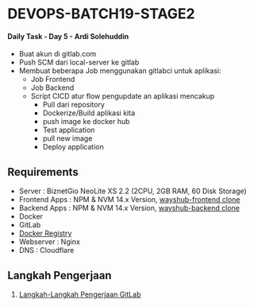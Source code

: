 # DEVOPS-BATCH19-STAGE2
#### Daily Task - Day 5 - Ardi Solehuddin

- Buat akun di gitlab.com
- Push SCM dari local-server ke gitlab
- Membuat beberapa Job menggunakan gitlabci untuk aplikasi:
    - Job Frontend
    - Job Backend
    - Script CICD atur flow pengupdate an aplikasi mencakup
        - Pull dari repository
        - Dockerize/Build aplikasi kita
        - push image ke docker hub
        - Test application
        - pull new image
        - Deploy application

## Requirements
- Server : BiznetGio NeoLite XS 2.2 (2CPU, 2GB RAM, 60 Disk Storage)
- Frontend Apps : NPM & NVM 14.x Version, [wayshub-frontend clone](https://github.com/dumbwaysdev/wayshub-frontend)
- Backend Apps : NPM & NVM 14.x Version, [wayshub-backend clone](https://github.com/dumbwaysdev/wayshub-backend)
- Docker
- GitLab
- [Docker Registry](https://hub.docker.com/)
- Webserver : Nginx
- DNS : Cloudflare

## Langkah Pengerjaan
1. [Langkah-Langkah Pengerjaan GitLab](gitlab-task.md)